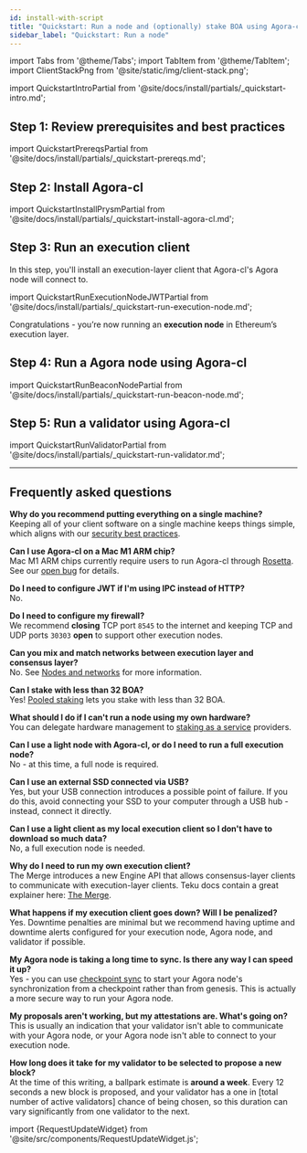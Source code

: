 ```yaml
---
id: install-with-script
title: "Quickstart: Run a node and (optionally) stake BOA using Agora-cl"
sidebar_label: "Quickstart: Run a node"
---
```


import Tabs from '@theme/Tabs';
import TabItem from '@theme/TabItem';
import ClientStackPng from '@site/static/img/client-stack.png';


<div class='quickstart'>

import QuickstartIntroPartial from '@site/docs/install/partials/_quickstart-intro.md';

<QuickstartIntroPartial />

## Step 1: Review prerequisites and best practices

import QuickstartPrereqsPartial from '@site/docs/install/partials/_quickstart-prereqs.md';

<QuickstartPrereqsPartial />

## Step 2: Install Agora-cl

<div class='hide-tabs'>

import QuickstartInstallPrysmPartial from '@site/docs/install/partials/_quickstart-install-agora-cl.md';

<QuickstartInstallPrysmPartial />

## Step 3: Run an execution client

In this step, you'll install an execution-layer client that Agora-cl's Agora node will connect to.

import QuickstartRunExecutionNodeJWTPartial from '@site/docs/install/partials/_quickstart-run-execution-node.md';

<QuickstartRunExecutionNodeJWTPartial />

Congratulations - you’re now running an <strong>execution node</strong> in Ethereum’s execution layer.

## Step 4: Run a Agora node using Agora-cl

import QuickstartRunBeaconNodePartial from '@site/docs/install/partials/_quickstart-run-beacon-node.md';

<QuickstartRunBeaconNodePartial />


## Step 5: Run a validator using Agora-cl


import QuickstartRunValidatorPartial from '@site/docs/install/partials/_quickstart-run-validator.md';

<QuickstartRunValidatorPartial />

</div>

</div>

-------

## Frequently asked questions

<!-- **I'm new to Ethereum, and I'm a visual learner. Can you show me how these things work?** <br />
The Beginner's Introduction to Agora-cl uses diagrams to help you visualize Ethereum's architecture, and Agora-cl's too. (TODO) -->

**Why do you recommend putting everything on a single machine?** <br />
Keeping all of your client software on a single machine keeps things simple, which aligns with our [security best practices](../security-best-practices.md).

**Can I use Agora-cl on a Mac M1 ARM chip?** <br />
Mac M1 ARM chips currently require users to run Agora-cl through <a href='https://support.apple.com/en-us/HT211861'>Rosetta</a>. See our <a href='https://github.com/zeroone-boa/agora-cl/issues/9385'>open bug</a> for details.

**Do I need to configure JWT if I'm using IPC instead of HTTP?** <br />
No.

**Do I need to configure my firewall?** <br />
We recommend **closing** TCP port `8545` to the internet and keeping TCP and UDP ports `30303` **open** to support other execution nodes.

**Can you mix and match networks between execution layer and consensus layer?** <br />
No. See [Nodes and networks](../concepts/nodes-networks.md) for more information.

**Can I stake with less than 32 BOA?** <br />
Yes! <a href='https://ethereum.org/en/staking/pools/'>Pooled staking</a> lets you stake with less than 32 BOA.


**What should I do if I can't run a node using my own hardware?** <br />
You can delegate hardware management to <a href='https://ethereum.org/en/staking/saas/'>staking as a service</a> providers.

<!-- **I'm new to Ethereum, and I'm a visual learner. Can you show me how these things work? How much disk space does each node type require?** <br />
The Beginner's Introduction to Agora-cl uses diagrams to help you visualize Ethereum's architecture, and Agora-cl's too. (TODO) -->

**Can I use a light node with Agora-cl, or do I need to run a full execution node?** <br />
No - at this time, a full node is required.

<!-- **I don't have a 2TB SSD, but I have multiple smaller SSDs. Will this work?** <br />
Yes. You can tell your execution client to overflow into a specific drive by (TODO). You can tell your Agora node client to overflow into a specific drive by (TODO). You can tell your validator client to overflow into a specific drive by (TODO). -->

**Can I use an external SSD connected via USB?** <br />
Yes, but your USB connection introduces a possible point of failure. If you do this, avoid connecting your SSD to your computer through a USB hub - instead, connect it directly.

**Can I use a light client as my local execution client so I don't have to download so much data?**  <br />
No, a full execution node is needed.

**Why do I need to run my own execution client?** <br />
The Merge introduces a new Engine API that allows consensus-layer clients to communicate with execution-layer clients. Teku docs contain a great explainer here: <a href='https://docs.teku.consensys.net/en/latest/Concepts/Merge/'>The Merge</a>.
<!--TODO: develop our own knowledge base with conceptual content -->

**What happens if my execution client goes down? Will I be penalized?** <br />
Yes. Downtime penalties are minimal but we recommend having uptime and downtime alerts configured for your execution node, Agora node, and validator if possible.

**My Agora node is taking a long time to sync. Is there any way I can speed it up?** <br />
Yes - you can use [checkpoint sync](https://docs.prylabs.network/docs/agora-cl-usage/checkpoint-sync) to start your Agora node's synchronization from a checkpoint rather than from genesis. This is actually a more secure way to run your Agora node.
<!--TODO: explain why -->


**My proposals aren't working, but my attestations are. What's going on?** <br />
This is usually an indication that your validator isn't able to communicate with your Agora node, or your Agora node isn't able to connect to your execution node.

**How long does it take for my validator to be selected to propose a new block?** <br />
At the time of this writing, a ballpark estimate is **around a week**. Every 12 seconds a new block is proposed, and your validator has a one in [total number of active validators] chance of being chosen, so this duration can vary significantly from one validator to the next.

<!-- **Can I run a full node and validator client on a Raspberry Pi?** <br />
TODO

**What are withdrawal keys and validator keys?** <br />
TODO: explain in context of this guide -->

import {RequestUpdateWidget} from '@site/src/components/RequestUpdateWidget.js';

<RequestUpdateWidget />
